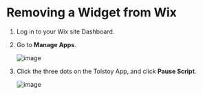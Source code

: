 # Removing a Widget from Wix

1. Log in to your Wix site Dashboard.
   
2. Go to **Manage Apps**.

   ![image](https://github.com/GoTolstoy/tolstoy-toly-kb/assets/159800692/ae5df6de-4afe-4384-844e-bf9d288bf0ef)

3. Click the three dots on the Tolstoy App, and click **Pause Script**.

   ![image](https://github.com/GoTolstoy/tolstoy-toly-kb/assets/159800692/c30f4c7a-3109-45cf-93f4-8d54d33afa71)
